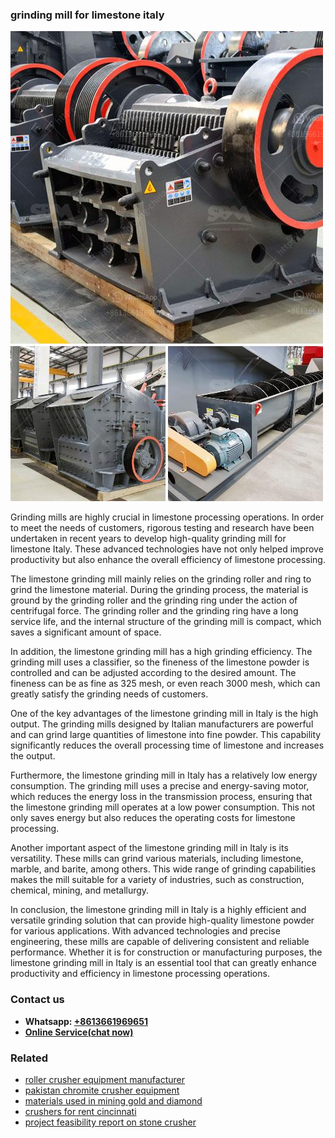 <h3>grinding mill for limestone italy</h3><img src='1702953270.jpg' alt=''><p>Grinding mills are highly crucial in limestone processing operations. In order to meet the needs of customers, rigorous testing and research have been undertaken in recent years to develop high-quality grinding mill for limestone Italy. These advanced technologies have not only helped improve productivity but also enhance the overall efficiency of limestone processing.</p><p>The limestone grinding mill mainly relies on the grinding roller and ring to grind the limestone material. During the grinding process, the material is ground by the grinding roller and the grinding ring under the action of centrifugal force. The grinding roller and the grinding ring have a long service life, and the internal structure of the grinding mill is compact, which saves a significant amount of space.</p><p>In addition, the limestone grinding mill has a high grinding efficiency. The grinding mill uses a classifier, so the fineness of the limestone powder is controlled and can be adjusted according to the desired amount. The fineness can be as fine as 325 mesh, or even reach 3000 mesh, which can greatly satisfy the grinding needs of customers.</p><p>One of the key advantages of the limestone grinding mill in Italy is the high output. The grinding mills designed by Italian manufacturers are powerful and can grind large quantities of limestone into fine powder. This capability significantly reduces the overall processing time of limestone and increases the output.</p><p>Furthermore, the limestone grinding mill in Italy has a relatively low energy consumption. The grinding mill uses a precise and energy-saving motor, which reduces the energy loss in the transmission process, ensuring that the limestone grinding mill operates at a low power consumption. This not only saves energy but also reduces the operating costs for limestone processing.</p><p>Another important aspect of the limestone grinding mill in Italy is its versatility. These mills can grind various materials, including limestone, marble, and barite, among others. This wide range of grinding capabilities makes the mill suitable for a variety of industries, such as construction, chemical, mining, and metallurgy.</p><p>In conclusion, the limestone grinding mill in Italy is a highly efficient and versatile grinding solution that can provide high-quality limestone powder for various applications. With advanced technologies and precise engineering, these mills are capable of delivering consistent and reliable performance. Whether it is for construction or manufacturing purposes, the limestone grinding mill in Italy is an essential tool that can greatly enhance productivity and efficiency in limestone processing operations.</p><h3>Contact us</h3><ul><li><strong>Whatsapp:&nbsp;<a href="https://wa.me/8613661969651">+8613661969651</a></strong></li><li><a href="https://swt.shibang-china.com/?git&amp;zhl&amp;grinding mill for limestone italy"><strong>Online Service(chat now)</strong></a></li></ul><h3>Related</h3><ul><li><a href='roller crusher equipment manufacturer.md'>roller crusher equipment manufacturer</a></li><li><a href='pakistan chromite crusher equipment.md'>pakistan chromite crusher equipment</a></li><li><a href='materials used in mining gold and diamond.md'>materials used in mining gold and diamond</a></li><li><a href='crushers for rent cincinnati.md'>crushers for rent cincinnati</a></li><li><a href='project feasibility report on stone crusher.md'>project feasibility report on stone crusher</a></li></ul>